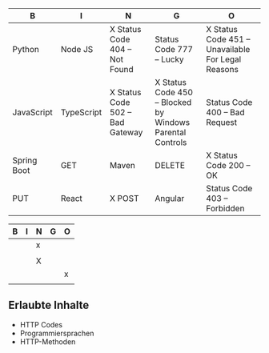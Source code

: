| B           | I          | N                                        | G                                           | O                                           |
|-------------|------------|------------------------------------------|---------------------------------------------|---------------------------------------------|
| Python      | Node JS    | X Status Code 404 – Not Found            | Status Code 777 – Lucky                     | X Status Code 451 – Unavailable For Legal Reasons |
| JavaScript  | TypeScript | X Status Code 502 – Bad Gateway          | X Status Code 450 – Blocked by Windows Parental Controls | Status Code 400 – Bad Request                |
| Spring Boot | GET        | Maven                                    | DELETE                                      | X Status Code 200 – OK                      |
| PUT         | React      | X POST                                   | Angular                                     | Status Code 403 – Forbidden                  |




| B | I | N | G | O |
|---|---|---|---|---|
|  |   | x |   |   |
|   |   |   |   |   |
|   |   | X |   |   |
|   |   |   |   | x |
|   |   |   |   |   |

## Erlaubte Inhalte
- HTTP Codes
- Programmiersprachen
- HTTP-Methoden

